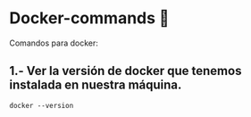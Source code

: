 # Docker-commands :whale:

Comandos para docker:

## 1.- Ver la versión de docker que tenemos instalada en nuestra máquina.
```docker --version```

